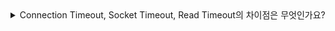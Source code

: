 <details>
<summary> 
Connection Timeout, Socket Timeout, Read Timeout의 차이점은 무엇인가요?
</summary>

🔗 질문 링크: [질문내용](https://www.maeil-mail.kr/question/102)

✅ 답변 내용:
<pre>

커넥션 타임아웃 커넥션을 연결할 때 성공적으로 연결할 때까지 기다리는 시간 제한이다.

소켓 타임아웃은 연결이 된 이후에 데이터를 서로 주고 받는 상황 속에서 정해진 시간 동안 응답이 없을 때 응답을 종료하는 시간 제한

리드 타임아웃은 모르겠다.

</pre>


💡 꼬리 질문1: 꼬리 질문 내용
<pre>

</pre>

📝 피드백 내용:
<pre>

커넥션과 소켓 타임아웃은 잘 설명 해주었지만 자신감없는 부분을 고치면 좋겠다.

</pre>

✨ 질문에 대한 보충 학습 내용:
<pre>
- 학습한 내용
- 또는 답변에 보완하면 좋았을 내용
</pre>

👀 참고 링크:
  
</details>
